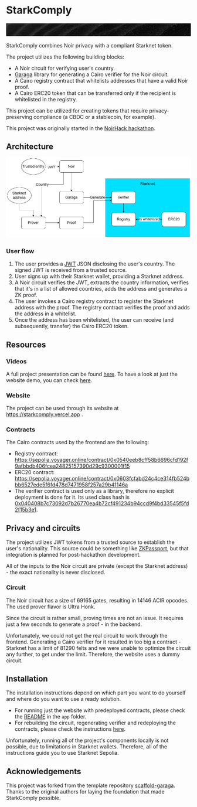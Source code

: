 # StarkComply

![](noirhack-bg.png)

StarkComply combines Noir privacy with a compliant Starknet token.

The project utilizes the following building blocks:
- A Noir circuit for verifying user's country.
- [Garaga](https://github.com/keep-starknet-strange/garaga) library for generating a Cairo verifier for the Noir circuit.
- A Cairo registry contract that whitelists addresses that have a valid Noir proof.
- A Cairo ERC20 token that can be transferred only if the recipient is whitelisted in the registry.

This project can be utilized for creating tokens that require privacy-preserving compliance (a CBDC or a stablecoin, for example).

This project was originally started in the [NoirHack hackathon](https://www.noirhack.com/).

## Architecture

![Usage Flow](./noirhack-flow.png)

### User flow

1. The user provides a [JWT](https://jwt.io/) JSON disclosing the user's country. The signed JWT is received from a trusted source.
1. User signs up with their Starknet wallet, providing a Starknet address.
1. A Noir circuit verifies the JWT, extracts the country information, verifies that it's in a list of allowed countries, adds the address and generates a ZK proof.
1. The user invokes a Cairo registry contract to register the Starknet address with the proof. The registry contract verifies the proof and adds the address in a whitelist.
1. Once the address has been whitelisted, the user can receive (and subsequently, transfer) the Cairo ERC20 token.

## Resources

### Videos

A full project presentation can be found [here](TODO). To have a look at just the website demo, you can check [here](https://www.youtube.com/watch?v=bVqy2nINLAw).

### Website

The project can be used through its website at https://starkcomply.vercel.app .

### Contracts

The Cairo contracts used by the frontend are the following:
- Registry contract: https://sepolia.voyager.online/contract/0x0540eeb8cff58b6696cfd192f9afbbdb406fcea24825157390d29c9300001f15
- ERC20 contract: https://sepolia.voyager.online/contract/0x0603fcfabd24c4ce314fb524bbb6527ede5f6fd478d7471958f257a29b41146a
- The verifier contract is used only as a library, therefore no explicit deployment is done for it. Its used class hash is [0x040408b7c73092d7b26770ea4b72cf491234b94ccd9f4bd33545f5fd2f15b3e1](https://sepolia.voyager.online/class/0x040408b7c73092d7b26770ea4b72cf491234b94ccd9f4bd33545f5fd2f15b3e1).

## Privacy and circuits

The project utilizes JWT tokens from a trusted source to establish the user's nationality. This source could be something like [ZKPassport](https://github.com/zkpassport), but that integration is planned for post-hackathon development.

All of the inputs to the Noir circuit are private (except the Starknet address) - the exact nationality is never disclosed.

### Circuit

The Noir circuit has a size of 69165 gates, resulting in 14146 ACIR opcodes. The used prover flavor is Ultra Honk.

Since the circuit is rather small, proving times are not an issue. It requires just a few seconds to generate a proof - in the backend.

Unfortunately, we could not get the real circuit to work through the frontend. Generating a Cairo verifier for it resulted in too big a contract - Starknet has a limit of 81290 felts and we were unable to optimize the circuit any further, to get under the limit. Therefore, the website uses a dummy circuit.

## Installation

The installation instructions depend on which part you want to do yourself and where do you want to use a ready solution.

- For running just the website with predeployed contracts, please check the [README](/app/README.md) in the `app` folder.
- For rebuilding the circuit, regenerating verifier and redeploying the contracts, please check the instructions [here](INSTALLATION.md).

Unfortunately, running all of the project's components locally is not possible, due to limitations in Starknet wallets. Therefore, all of the instructions guide you to use Starknet Sepolia.

## Acknowledgements

This project was forked from the template repository [scaffold-garaga](https://github.com/m-kus/scaffold-garaga). Thanks to the original authors for laying the foundation that made StarkComply possible.
